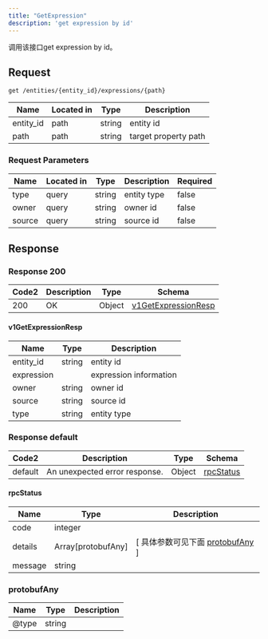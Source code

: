 ```yaml
---
title: "GetExpression"
description: 'get expression by id'
---
```



调用该接口get expression by id。



## Request


```
get /entities/{entity_id}/expressions/{path}
```



| Name | Located in | Type | Description | 
| ---- | ---------- | ----------- | ----------- | 
| entity_id | path | string | entity id |  
| path | path | string | target property path |  



###  Request Parameters

| Name | Located in | Type | Description |  Required |
| ---- | ---------- | ----------- | ----------- |  ---- |
| type | query | string | entity type |  false |
| owner | query | string | owner id |  false |
| source | query | string | source id |  false |



## Response



### Response  200

 
| Code2 | Description | Type | Schema |
| ---- | ----------- | ------ | ------ |
| 200 | OK | Object | [v1GetExpressionResp](#v1GetExpressionResp) |

#### v1GetExpressionResp

| Name | Type | Description | 
| ---- | ---- | ----------- |     
| entity_id | string | entity id |      
| expression |  | expression information |      
| owner | string | owner id |      
| source | string | source id |      
| type | string | entity type |   


  
     
   
     
   
     
   
     
   
     
 
 


 


### Response  default

 
| Code2 | Description | Type | Schema |
| ---- | ----------- | ------ | ------ |
| default | An unexpected error response. | Object | [rpcStatus](#rpcStatus) |

#### rpcStatus

| Name | Type | Description | 
| ---- | ---- | ----------- |     
| code | integer |  |          
| details | Array[protobufAny] |  [ 具体参数可见下面 [protobufAny](#protobufAny) ] |       
| message | string |  |   


  
     
   
       
         
### protobufAny
| Name | Type | Description | 
| ---- | ---- | ----------- |     
| @type | string |  |   


  
     
 
 


          
     
   
     
 
 


 


